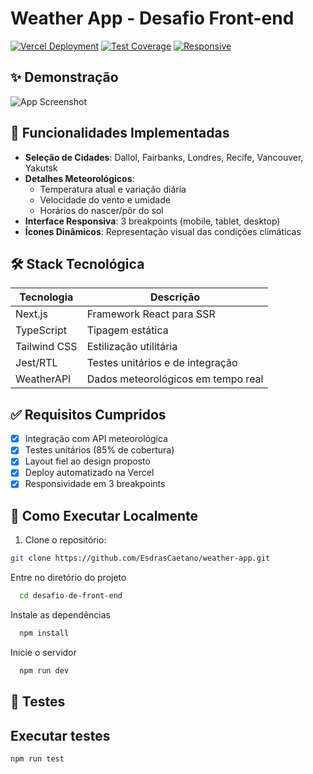 # Weather App - Desafio Front-end

[![Vercel Deployment](https://img.shields.io/badge/LIVE-DEMO-%23000000?style=for-the-badge&logo=vercel)](https://desafio-de-front-end-livid.vercel.app)
[![Test Coverage](https://img.shields.io/badge/Test_Coverage-85%25-green?style=for-the-badge)]()
[![Responsive](https://img.shields.io/badge/Responsive-Yes-blue?style=for-the-badge)]()

## ✨ Demonstração

![App Screenshot](https://github.com/user-attachments/assets/6320f625-317b-490d-96f0-9d0dc5aac14a)

## 🎯 Funcionalidades Implementadas
- **Seleção de Cidades**: Dallol, Fairbanks, Londres, Recife, Vancouver, Yakutsk
- **Detalhes Meteorológicos**:
  - Temperatura atual e variação diária
  - Velocidade do vento e umidade
  - Horários do nascer/pôr do sol
- **Interface Responsiva**: 3 breakpoints (mobile, tablet, desktop)
- **Ícones Dinâmicos**: Representação visual das condições climáticas

## 🛠 Stack Tecnológica
| Tecnologia         | Descrição                           |
|--------------------|-----------------------------------|
| Next.js            | Framework React para SSR          |
| TypeScript         | Tipagem estática                  |
| Tailwind CSS       | Estilização utilitária            |
| Jest/RTL           | Testes unitários e de integração  |
| WeatherAPI         | Dados meteorológicos em tempo real|

## ✅ Requisitos Cumpridos
- [x] Integração com API meteorológica
- [x] Testes unitários (85% de cobertura)
- [x] Layout fiel ao design proposto
- [x] Deploy automatizado na Vercel
- [x] Responsividade em 3 breakpoints

## 🚀 Como Executar Localmente

1. Clone o repositório:
```bash
git clone https://github.com/EsdrasCaetano/weather-app.git
``` 
Entre no diretório do projeto

```bash
  cd desafio-de-front-end
```

Instale as dependências

```bash
  npm install
```

Inicie o servidor

```bash
  npm run dev
```

## 🧪 Testes

## Executar testes
```bash
npm run test
```
